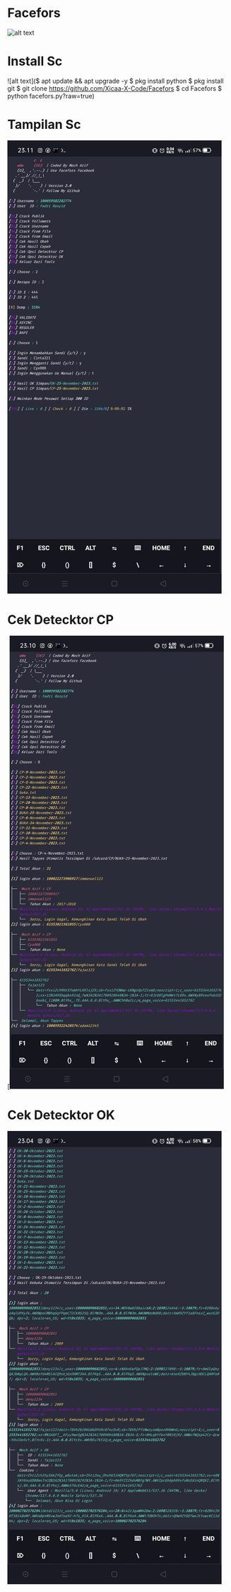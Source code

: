 # Facefors

![alt text](https://camo.githubusercontent.com/de8ac9f96c50b0ea5067b678943d1b90cae2d53a5a19b932cc07af6f33444bbf/68747470733a2f2f6d656469612e74656e6f722e636f6d2f695643694d39573763765941414141642f77656c636f6d652e676966?raw=true)

# Install Sc

![alt text]($ apt update && apt upgrade -y
$ pkg install python
$ pkg install git
$ git clone https://github.com/Xicaa-X-Code/Facefors
$ cd Facefors
$ python facefors.py?raw=true)

# Tampilan Sc

![alt text](https://github.com/Xicaa-X-Code/Facefors/blob/main/data/Screenshot_2023-11-25-23-11-49-15_84d3000e3f4017145260f7618db1d683.jpg?raw=true)

# Cek Detecktor CP

[![alt text](https://github.com/Xicaa-X-Code/Facefors/blob/main/data/Screenshot_2023-11-25-23-10-44-77_84d3000e3f4017145260f7618db1d683.jpg)


# Cek Detecktor OK

![alt text](https://github.com/Xicaa-X-Code/Facefors/blob/main/data/Screenshot_2023-11-25-23-04-57-90_84d3000e3f4017145260f7618db1d683.jpg?raw=true)
